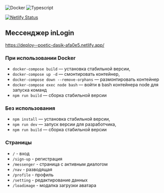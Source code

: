 ![Docker](https://img.shields.io/badge/docker-%230db7ed.svg?style=for-the-badge&logo=docker&logoColor=white)
![Typescript](https://img.shields.io/badge/TypeScript-007ACC?style=for-the-badge&logo=typescript&logoColor=white)

[![Netlify Status](https://api.netlify.com/api/v1/badges/bd2b1b59-8d1f-4dd6-8e15-82246fdd28da/deploy-status)](https://app.netlify.com/sites/poetic-dasik-afa0e5/deploys)

## Мессенджер inLogin
https://deploy--poetic-dasik-afa0e5.netlify.app/

### При использовании Docker

- `docker-compose build` — установка стабильной версии,
- `docker-compose up -d` — смонтировать контейнер,
- `docker-compose down --remove-orphans` — размонтировать контейнер
- `docker-compose exec node bash` — войти в bash контейнера node для запуска команд
- `npm run build` — сборка стабильной версии

### Без использования

- `npm install` — установка стабильной версии,
- `npm run dev` — запуск версии для разработчика,
- `npm run build` — сборка стабильной версии

### Страницы
- `/` - вход
- `/sign-up` - регистрация
- `/messenger` - страница с активным диалогом
- `/nav` - разводящая
- `/profile` - профиль
- `/setting` - редактирование данных
- `/loadimage` - модалка загрузки аватара
